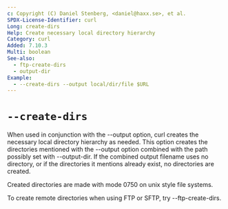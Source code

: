 ```yaml
---
c: Copyright (C) Daniel Stenberg, <daniel@haxx.se>, et al.
SPDX-License-Identifier: curl
Long: create-dirs
Help: Create necessary local directory hierarchy
Category: curl
Added: 7.10.3
Multi: boolean
See-also:
  - ftp-create-dirs
  - output-dir
Example:
  - --create-dirs --output local/dir/file $URL
---
```


# `--create-dirs`

When used in conjunction with the --output option, curl creates the necessary
local directory hierarchy as needed. This option creates the directories
mentioned with the --output option combined with the path possibly set with
--output-dir. If the combined output filename uses no directory, or if the
directories it mentions already exist, no directories are created.

Created directories are made with mode 0750 on unix style file systems.

To create remote directories when using FTP or SFTP, try --ftp-create-dirs.
